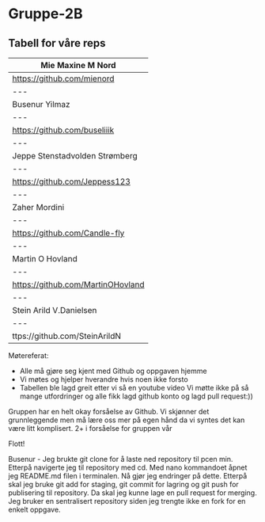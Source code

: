 # Gruppe-2B
## Tabell for våre reps
| Mie Maxine M Nord| 
|  --- |  
| https://github.com/mienord|
|  --- | 
| Busenur Yilmaz|
| --- | 
| https://github.com/buseliiik|
|  --- | 
| Jeppe Stenstadvolden Strømberg |
|  --- |  
| https://github.com/Jeppess123 |
| --- | 
| Zaher Mordini |
| --- | 
| https://github.com/Candle-fly |
| --- | 
| Martin O Hovland |
| --- | 
| https://github.com/MartinOHovland |
| --- | 
| Stein Arild V.Danielsen  | 
| --- | 
| ttps://github.com/SteinArildN | 

Møtereferat:
- Alle må gjøre seg kjent med Github og oppgaven hjemme
- Vi møtes og hjelper hverandre hvis noen ikke forsto
- Tabellen ble lagd greit etter vi så en youtube video
Vi møtte ikke på så mange utfordringer og alle fikk lagd github konto og lagd pull request:))

Gruppen har en helt okay forsåelse av Github. Vi skjønner det grunnleggende men må lære oss mer på egen hånd da vi syntes det kan være litt komplisert. 
2+ i forsåelse for gruppen vår

Flott!


Busenur - Jeg brukte git clone for å laste ned repository til pcen 
min. Etterpå navigerte jeg til repository med cd. Med nano 
kommandoet åpnet jeg README.md filen i terminalen. Nå gjør jeg 
endringer på dette. Etterpå skal jeg bruke git add for staging, git 
commit for lagring og git push for publisering til repository. Da 
skal jeg kunne lage en pull request for merging. Jeg bruker en 
sentralisert repository siden jeg trengte ikke en fork for en enkelt 
oppgave.
